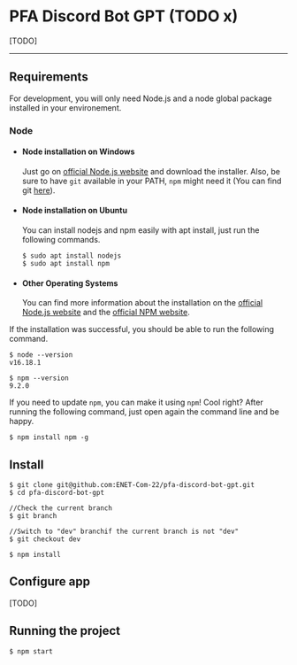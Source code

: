 # PFA Discord Bot GPT (TODO x)

[TODO]

---
## Requirements

For development, you will only need Node.js and a node global package installed in your environement.

### Node
- #### Node installation on Windows

  Just go on [official Node.js website](https://nodejs.org/) and download the installer.
Also, be sure to have `git` available in your PATH, `npm` might need it (You can find git [here](https://git-scm.com/)).

- #### Node installation on Ubuntu

  You can install nodejs and npm easily with apt install, just run the following commands.

      $ sudo apt install nodejs
      $ sudo apt install npm

- #### Other Operating Systems
  You can find more information about the installation on the [official Node.js website](https://nodejs.org/) and the [official NPM website](https://npmjs.org/).

If the installation was successful, you should be able to run the following command.

    $ node --version
    v16.18.1

    $ npm --version
    9.2.0

If you need to update `npm`, you can make it using `npm`! Cool right? After running the following command, just open again the command line and be happy.

    $ npm install npm -g

###

## Install

    $ git clone git@github.com:ENET-Com-22/pfa-discord-bot-gpt.git
    $ cd pfa-discord-bot-gpt

    //Check the current branch
    $ git branch

    //Switch to "dev" branchif the current branch is not "dev"
    $ git checkout dev

    $ npm install

## Configure app

[TODO]

## Running the project

    $ npm start

<!-- ## Simple build for production

    $ yarn build -->
